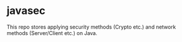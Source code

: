 # javasec
 This repo stores applying security methods (Crypto etc.) and network methods (Server/Client etc.) on Java.
